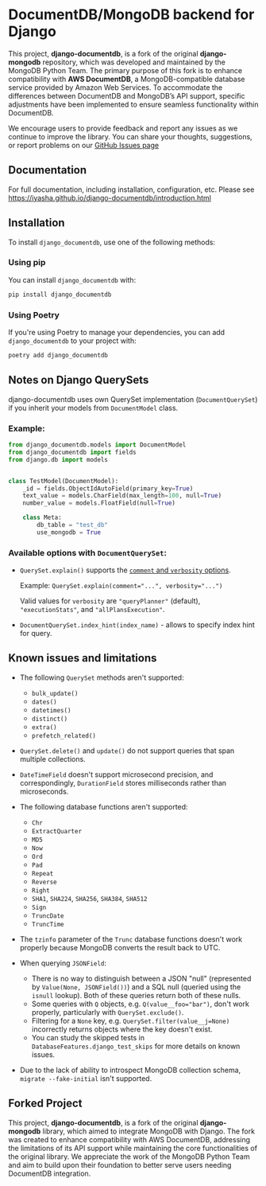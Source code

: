 # DocumentDB/MongoDB backend for Django

This project, **django-documentdb**, is a fork of the original **django-mongodb** repository, which was developed and maintained by the MongoDB Python Team. The primary purpose of this fork is to enhance compatibility with **AWS DocumentDB**, a MongoDB-compatible database service provided by Amazon Web Services. To accommodate the differences between DocumentDB and MongoDB’s API support, specific adjustments have been implemented to ensure seamless functionality within DocumentDB.

We encourage users to provide feedback and report any issues as we continue to improve the library. You can share your thoughts, suggestions, or report problems on our [GitHub Issues page](https://github.com/iYasha/django-documentdb/issues)

## Documentation
For full documentation, including installation, configuration, etc. Please see https://iyasha.github.io/django-documentdb/introduction.html

## Installation

To install `django_documentdb`, use one of the following methods:

### Using pip

You can install `django_documentdb` with:

```bash
pip install django_documentdb
```

### Using Poetry

If you're using Poetry to manage your dependencies, you can add `django_documentdb` to your project with:

```bash
poetry add django_documentdb
```

## Notes on Django QuerySets

django-documentdb uses own QuerySet implementation (`DocumentQuerySet`) if you inherit your models from `DocumentModel` class.

### Example:

```python
from django_documentdb.models import DocumentModel
from django_documentdb import fields
from django.db import models


class TestModel(DocumentModel):
    _id = fields.ObjectIdAutoField(primary_key=True)
    text_value = models.CharField(max_length=100, null=True)
    number_value = models.FloatField(null=True)

    class Meta:
        db_table = "test_db"
        use_mongodb = True
```

### Available options with `DocumentQuerySet`:

* `QuerySet.explain()` supports the [`comment` and `verbosity` options](
  https://www.mongodb.com/docs/manual/reference/command/explain/#command-fields).

   Example: `QuerySet.explain(comment="...", verbosity="...")`

   Valid values for `verbosity` are `"queryPlanner"` (default),
   `"executionStats"`, and `"allPlansExecution"`.
* `DocumentQuerySet.index_hint(index_name)` - allows to specify index hint for query.

## Known issues and limitations

- The following `QuerySet` methods aren't supported:
  - `bulk_update()`
  - `dates()`
  - `datetimes()`
  - `distinct()`
  - `extra()`
  - `prefetch_related()`

- `QuerySet.delete()` and `update()` do not support queries that span multiple
  collections.

- `DateTimeField` doesn't support microsecond precision, and correspondingly,
  `DurationField` stores milliseconds rather than microseconds.

- The following database functions aren't supported:
    - `Chr`
    - `ExtractQuarter`
    - `MD5`
    - `Now`
    - `Ord`
    - `Pad`
    - `Repeat`
    - `Reverse`
    - `Right`
    - `SHA1`, `SHA224`, `SHA256`, `SHA384`, `SHA512`
    - `Sign`
    - `TruncDate`
    - `TruncTime`

- The `tzinfo` parameter of the `Trunc` database functions doesn't work
  properly because MongoDB converts the result back to UTC.

- When querying `JSONField`:
  - There is no way to distinguish between a JSON "null" (represented by
    `Value(None, JSONField())`) and a SQL null (queried using the `isnull`
    lookup). Both of these queries return both of these nulls.
  - Some queries with `Q` objects, e.g. `Q(value__foo="bar")`, don't work
    properly, particularly with `QuerySet.exclude()`.
  - Filtering for a `None` key, e.g. `QuerySet.filter(value__j=None)`
    incorrectly returns objects where the key doesn't exist.
  - You can study the skipped tests in `DatabaseFeatures.django_test_skips` for
    more details on known issues.

- Due to the lack of ability to introspect MongoDB collection schema,
  `migrate --fake-initial` isn't supported.

## Forked Project

This project, **django-documentdb**, is a fork of the original **django-mongodb** library, which aimed to integrate MongoDB with Django. The fork was created to enhance compatibility with AWS DocumentDB, addressing the limitations of its API support while maintaining the core functionalities of the original library. We appreciate the work of the MongoDB Python Team and aim to build upon their foundation to better serve users needing DocumentDB integration.
